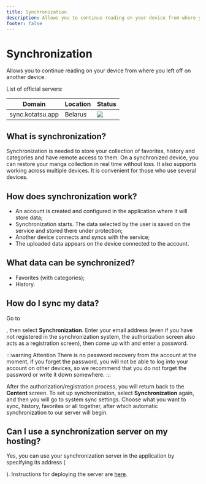 ```yaml
---
title: Synchronization
description: Allows you to continue reading on your device from where you left off on another device.
footer: false
---
```


# Synchronization
Allows you to continue reading on your device from where you left off on another device.

List of official servers:

| Domain           | Location        | Status                                        |
| ---------------- | --------------- | --------------------------------------------- |
| sync.kotatsu.app | Belarus         | ![](https://status.kotatsu.app/api/badge/1/status) |

## What is synchronization?
Synchronization is needed to store your collection of favorites, history and categories and have remote access to them. On a synchronized device, you can restore your manga collection in real time without loss. It also supports working across multiple devices. It is convenient for those who use several devices.

## How does synchronization work?
 - An account is created and configured in the application where it will store data;
 - Synchronization starts. The data selected by the user is saved on the service and stored there under protection;
 - Another device connects and syncs with the service;
 - The uploaded data appears on the device connected to the account.

## What data can be synchronized?
 - Favorites (with categories);
 - History.
 
## How do I sync my data?
Go to <nav to='services'>, then select **Synchronization**. Enter your email address (even if you have not registered in the synchronization system, the authorization screen also acts as a registration screen), then come up with and enter a password. 

:::warning Attention
There is no password recovery from the account at the moment, if you forget the password, you will not be able to log into your account on other devices, so we recommend that you do not forget the password or write it down somewhere. 
:::

After the authorization/registration process, you will return back to the **Content** screen. To set up synchronization, select **Synchronization** again, and then you will go to system sync settings. Choose what you want to sync, history, favorites or all together, after which automatic synchronization to our server will begin.

## Can I use a synchronization server on my hosting?
Yes, you can use your synchronization server in the application by specifying its address (<nav to='server_address'>). Instructions for deploying the server are [here](/dev/sync-server/).
